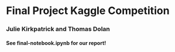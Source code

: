 # Final Project Kaggle Competition
### Julie Kirkpatrick and Thomas Dolan
#### See final-notebook.ipynb for our report!
